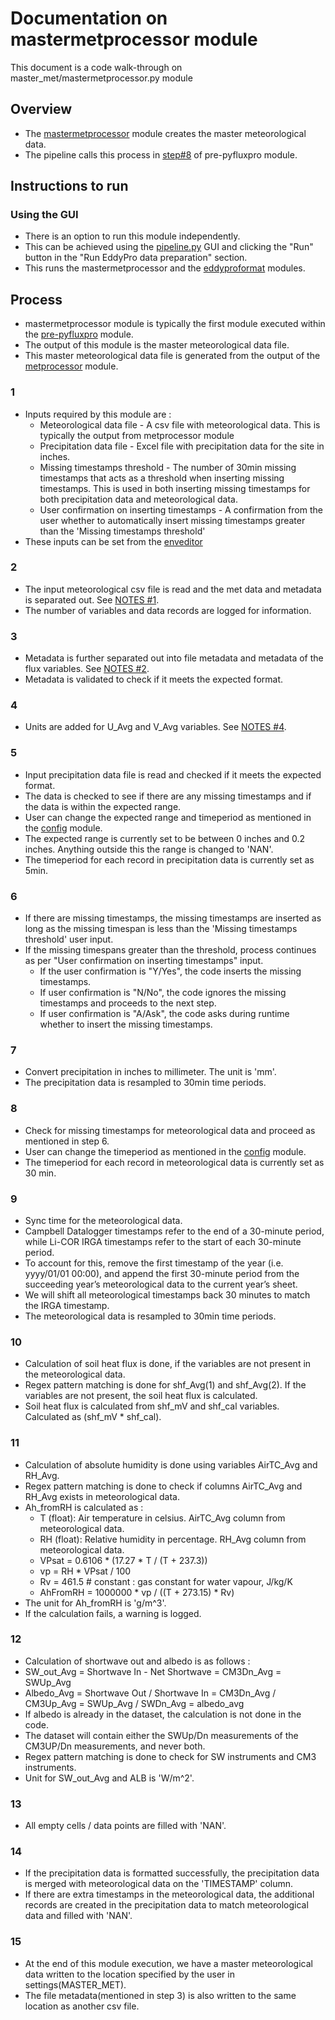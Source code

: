 # Documentation on mastermetprocessor module
This document is a code walk-through on master_met/mastermetprocessor.py module

## Overview
- The [mastermetprocessor](https://github.com/ncsa/ameriflux-pipeline/blob/develop/ameriflux_pipeline/master_met/mastermetprocessor.py) module creates the master meteorological data.
- The pipeline calls this process in [step#8](https://github.com/ncsa/ameriflux-pipeline/blob/develop/docs/prepyfluxpro.md#8) of pre-pyfluxpro module.

## Instructions to run

### Using the GUI
- There is an option to run this module independently. 
- This can be achieved using the [pipeline.py](https://github.com/ncsa/ameriflux-pipeline/blob/develop/ameriflux_pipeline/pipeline.py) GUI and clicking the "Run" button in the "Run EddyPro data preparation" section.
- This runs the mastermetprocessor and the [eddyproformat](https://github.com/ncsa/ameriflux-pipeline/blob/develop/docs/eddypro/eddyproformat.md) modules.

## Process
- mastermetprocessor module is typically the first module executed within the [pre-pyfluxpro](https://github.com/ncsa/ameriflux-pipeline/blob/develop/docs/prepyfluxpro.md) module.
- The output of this module is the master meteorological data file.
- This master meteorological data file is generated from the output of the [metprocessor](https://github.com/ncsa/ameriflux-pipeline/blob/develop/docs/metprocessor.md) module.

### 1
- Inputs required by this module are :
  - Meteorological data file - A csv file with meteorological data. This is typically the output from metprocessor module
  - Precipitation data file - Excel file with precipitation data for the site in inches.
  - Missing timestamps threshold - The number of 30min missing timestamps that acts as a threshold when inserting missing timestamps. This is used in both inserting missing timestamps for both precipitation data and meteorological data.
  - User confirmation on inserting timestamps - A confirmation from the user whether to automatically insert missing timestamps greater than the 'Missing timestamps threshold'
- These inputs can be set from the [enveditor](https://github.com/ncsa/ameriflux-pipeline/blob/develop/docs/enveditor.md)

### 2
- The input meteorological csv file is read and the met data and metadata is separated out. See [NOTES #1](https://github.com/ncsa/ameriflux-pipeline/blob/develop/NOTES.md#1).
- The number of variables and data records are logged for information.

### 3
- Metadata is further separated out into file metadata and metadata of the flux variables. See [NOTES #2](https://github.com/ncsa/ameriflux-pipeline/blob/develop/NOTES.md#2).
- Metadata is validated to check if it meets the expected format.

### 4
- Units are added for U_Avg and V_Avg variables. See [NOTES #4](https://github.com/ncsa/ameriflux-pipeline/blob/develop/NOTES.md#4).

### 5
- Input precipitation data file is read and checked if it meets the expected format.
- The data is checked to see if there are any missing timestamps and if the data is within the expected range.
- User can change the expected range and timeperiod as mentioned in the [config](https://github.com/ncsa/ameriflux-pipeline/blob/develop/docs/config.md) module.
- The expected range is currently set to be between 0 inches and 0.2 inches. Anything outside this the range is changed to 'NAN'.
- The timeperiod for each record in precipitation data is currently set as 5min.

### 6
- If there are missing timestamps, the missing timestamps are inserted as long as the missing timespan is less than the 'Missing timestamps threshold' user input.
- If the missing timespans greater than the threshold, process continues as per "User confirmation on inserting timestamps" input.
  - If the user confirmation is "Y/Yes", the code inserts the missing timestamps.
  - If user confirmation is "N/No", the code ignores the missing timestamps and proceeds to the next step.
  - If user confirmation is "A/Ask", the code asks during runtime whether to insert the missing timestamps.

### 7
- Convert precipitation in inches to millimeter. The unit is 'mm'.
- The precipitation data is resampled to 30min time periods.

### 8
- Check for missing timestamps for meteorological data and proceed as mentioned in step 6.
- User can change the timeperiod as mentioned in the [config](https://github.com/ncsa/ameriflux-pipeline/blob/develop/docs/config.md) module.
- The timeperiod for each record in meteorological data is currently set as 30 min.

### 9
- Sync time for the meteorological data.
- Campbell Datalogger timestamps refer to the end of a 30-minute period, while Li-COR IRGA timestamps refer to the start of each 30-minute period. 
- To account for this, remove the first timestamp of the year (i.e. yyyy/01/01 00:00), and append the first 30-minute period from the succeeding year’s meteorological data to the current year’s sheet. 
- We will shift all meteorological timestamps back 30 minutes to match the IRGA timestamp.
- The meteorological data is resampled to 30min time periods.

### 10
- Calculation of soil heat flux is done, if the variables are not present in the meteorological data.
- Regex pattern matching is done for shf_Avg(1) and shf_Avg(2). If the variables are not present, the soil heat flux is calculated.
- Soil heat flux is calculated from shf_mV and shf_cal variables. Calculated as (shf_mV * shf_cal).

### 11
- Calculation of absolute humidity is done using variables AirTC_Avg and RH_Avg.
- Regex pattern matching is done to check if columns AirTC_Avg and RH_Avg exists in meteorological data.
- Ah_fromRH is calculated as :
  - T (float): Air temperature in celsius. AirTC_Avg column from meteorological data.
  - RH (float): Relative humidity in percentage. RH_Avg column from meteorological data.
  - VPsat = 0.6106 * (17.27 * T / (T + 237.3))
  - vp = RH * VPsat / 100
  - Rv = 461.5  # constant : gas constant for water vapour, J/kg/K
  - AhFromRH = 1000000 * vp / ((T + 273.15) * Rv)
- The unit for Ah_fromRH is 'g/m^3'.
- If the calculation fails, a warning is logged.

### 12
- Calculation of shortwave out and albedo is as follows :
- SW_out_Avg = Shortwave In - Net Shortwave = CM3Dn_Avg = SWUp_Avg
- Albedo_Avg = Shortwave Out / Shortwave In = CM3Dn_Avg / CM3Up_Avg = SWUp_Avg / SWDn_Avg = albedo_avg
- If albedo is already in the dataset, the calculation is not done in the code.
- The dataset will contain either the SWUp/Dn measurements of the CM3UP/Dn measurements, and never both.
- Regex pattern matching is done to check for SW instruments and CM3 instruments.
- Unit for SW_out_Avg and ALB is 'W/m^2'.

### 13
- All empty cells / data points are filled with 'NAN'.

### 14
- If the precipitation data is formatted successfully, the precipitation data is merged with meteorological data on the 'TIMESTAMP' column.
- If there are extra timestamps in the meteorological data, the additional records are created in the precipitation data to match meteorological data and filled with 'NAN'.

### 15
- At the end of this module execution, we have a master meteorological data written to the location specified by the user in settings(MASTER_MET).
- The file metadata(mentioned in step 3) is also written to the same location as another csv file.
